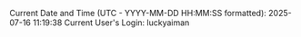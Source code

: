 Current Date and Time (UTC - YYYY-MM-DD HH:MM:SS formatted): 2025-07-16 11:19:38
Current User's Login: luckyaiman
